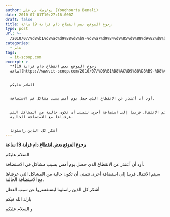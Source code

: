```yaml
---
author: يوغرطة بن علي (Youghourta Benali)
date: 2010-07-01T10:27:16.000Z
draft: false
title: رجوع الموقع بعض انقطاع دام قرابة 19 ساعة
type: post
url: >-
  /2010/07/%d8%b1%d8%ac%d9%88%d8%b9-%d8%a7%d9%84%d9%85%d9%88%d9%82%d8%b9-%d8%a8%d8%b9%d8%b6-%d8%a7%d9%86%d9%82%d8%b7%d8%a7%d8%b9-%d8%af%d8%a7%d9%85-%d9%82%d8%b1%d8%a7%d8%a8%d8%a9/
categories:
  - عام
tags:
  - it-scoop.com
excerpt: >-
  **[رجوع الموقع بعض انقطاع دام قرابة 19
  ساعة](https://www.it-scoop.com/2010/07/%D8%B1%D8%AC%D9%88%D8%B9-%D8%A7%D9%84%D9%85%D9%88%D9%82%D8%B9-%D8%A8%D8%B9%D8%B6-%D8%A7%D9%86%D9%82%D8%B7%D8%A7%D8%B9-%D8%AF%D8%A7%D9%85-%D9%82%D8%B1%D8%A7%D8%A8%D8%A9)**


  السلام عليكم


  أود أن أعتذر عن الانقطاع الذي حصل يوم أمس بسبب مشاكل في الاستضافة.


  سيتم الانتقال قريبا إلى استضافة أخرى نتمنى أن تكون خالية من المشاكل التي
  عرفناها مع الاستضافة الحالية.


  أشكر كل الذين راسلونا
---
```

**[رجوع الموقع بعض انقطاع دام قرابة 19 ساعة](https://www.it-scoop.com/2010/07/%D8%B1%D8%AC%D9%88%D8%B9-%D8%A7%D9%84%D9%85%D9%88%D9%82%D8%B9-%D8%A8%D8%B9%D8%B6-%D8%A7%D9%86%D9%82%D8%B7%D8%A7%D8%B9-%D8%AF%D8%A7%D9%85-%D9%82%D8%B1%D8%A7%D8%A8%D8%A9)**

السلام عليكم

أود أن أعتذر عن الانقطاع الذي حصل يوم أمس بسبب مشاكل في الاستضافة.

سيتم الانتقال قريبا إلى استضافة أخرى نتمنى أن تكون خالية من المشاكل التي عرفناها مع الاستضافة الحالية.

أشكر كل الذين راسلونا ليستفسروا عن سبب العطل

بارك الله فيكم

و السلام عليكم
